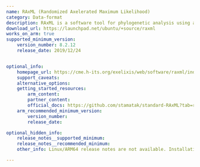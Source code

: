 ```yaml
---
name: RAxML (Randomized Axelerated Maximum Likelihood)
category: Data-format
description: RAxML is a software tool for phylogenetic analysis using advanced algorithms. It is designed to handle large datasets and is often used in evolutionary biology research.
download_url: https://launchpad.net/ubuntu/+source/raxml
works_on_arm: true
supported_minimum_version:
    version_number: 8.2.12
    release_date: 2019/12/24


optional_info:
    homepage_url: https://cme.h-its.org/exelixis/web/software/raxml/index.html
    support_caveats:
    alternative_options:
    getting_started_resources:
        arm_content: 
        partner_content: 
        official_docs: https://github.com/stamatak/standard-RAxML?tab=readme-ov-file#quick-start-under-linux
    arm_recommended_minimum_version:
        version_number:
        release_date: 

optional_hidden_info:
    release_notes__supported_minimum: 
    release_notes__recommended_minimum:
    other_info: Linux/ARM64 release notes are not available. Installation and testing are done using `apt install raxml` on Ubuntu 20.04 and above versions.

---
```


